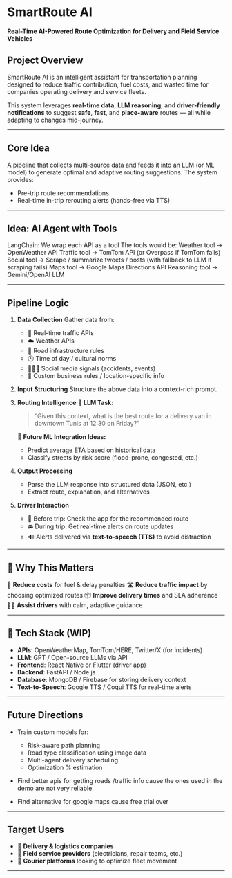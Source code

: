 
#  SmartRoute AI

**Real-Time AI-Powered Route Optimization for Delivery and Field Service Vehicles**

##  Project Overview

SmartRoute AI is an intelligent assistant for transportation planning designed to reduce traffic contribution, fuel costs, and wasted time for companies operating delivery and service fleets.

This system leverages **real-time data**, **LLM reasoning**, and **driver-friendly notifications** to suggest **safe**, **fast**, and **place-aware** routes — all while adapting to changes mid-journey.

---

##  Core Idea

A pipeline that collects multi-source data and feeds it into an LLM (or ML model) to generate optimal and adaptive routing suggestions. The system provides:

* Pre-trip route recommendations
* Real-time in-trip rerouting alerts (hands-free via TTS)

---
## Idea: AI Agent with Tools

LangChain: We wrap each API as a tool
The tools would be:
Weather tool → OpenWeather API
Traffic tool → TomTom API (or Overpass if TomTom fails)
Social tool → Scrape / summarize tweets / posts (with fallback to LLM if scraping fails)
Maps tool → Google Maps Directions API
Reasoning tool → Gemini/OpenAI LLM

---
##  Pipeline Logic

1. **Data Collection**
   Gather data from:

   * 🚦 Real-time traffic APIs
   * ☁️ Weather APIs
   * 🧱 Road infrastructure rules
   * 🕓 Time of day / cultural norms
   * 🧑‍🤝‍🧑 Social media signals (accidents, events)
   * 🧭 Custom business rules / location-specific info

2. **Input Structuring**
   Structure the above data into a context-rich prompt.

3. **Routing Intelligence**
   🔹 **LLM Task:**

   > “Given this context, what is the best route for a delivery van in downtown Tunis at 12:30 on Friday?”

   🔹 **Future ML Integration Ideas:**

   * Predict average ETA based on historical data
   * Classify streets by risk score (flood-prone, congested, etc.)

4. **Output Processing**

   * Parse the LLM response into structured data (JSON, etc.)
   * Extract route, explanation, and alternatives

5. **Driver Interaction**

   * 📱 Before trip: Check the app for the recommended route
   * 🚘 During trip: Get real-time alerts on route updates
   * 🔊 Alerts delivered via **text-to-speech (TTS)** to avoid distraction

---

## 🧠 Why This Matters

💸 **Reduce costs** for fuel & delay penalties
🛣️ **Reduce traffic impact** by choosing optimized routes
📦 **Improve delivery times** and SLA adherence
🧍‍♂️ **Assist drivers** with calm, adaptive guidance

---

## 🧪 Tech Stack (WIP)

* **APIs**: OpenWeatherMap, TomTom/HERE, Twitter/X (for incidents)
* **LLM**: GPT / Open-source LLMs via API
* **Frontend**: React Native or Flutter (driver app)
* **Backend**: FastAPI / Node.js
* **Database**: MongoDB / Firebase for storing delivery context
* **Text-to-Speech**: Google TTS / Coqui TTS for real-time alerts

---

##  Future Directions

* Train custom models for:

  * Risk-aware path planning
  * Road type classification using image data
  * Multi-agent delivery scheduling
  * Optimization % estimation
* Find better apis for getting roads /traffic info cause the ones used in the demo are not very reliable
* Find alternative for google maps cause free trial over


---

##  Target Users

* 🏢 **Delivery & logistics companies**
* 🧰 **Field service providers** (electricians, repair teams, etc.)
* 🚚 **Courier platforms** looking to optimize fleet movement

---


